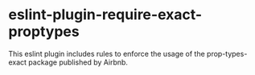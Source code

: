 # eslint-plugin-require-exact-proptypes
This eslint plugin includes rules to enforce the usage of the prop-types-exact package published by Airbnb.
